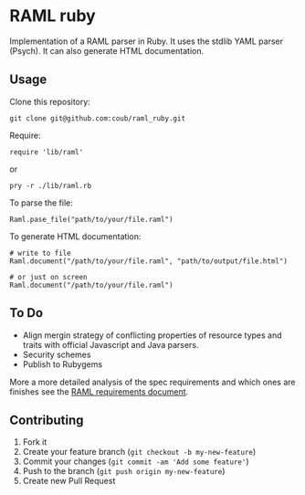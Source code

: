 # RAML ruby

Implementation of a RAML parser in Ruby. It uses the stdlib YAML parser
(Psych). It can also generate HTML documentation.


<!---
## Installation

Add this line to your application's Gemfile:

    gem 'raml-ruby'

And then execute:

    $ bundle

Or install it yourself as:

    $ gem install raml-ruby
-->

## Usage

Clone this repository:

    git clone git@github.com:coub/raml_ruby.git

Require:

    require 'lib/raml'

or

    pry -r ./lib/raml.rb

To parse the file:

    Raml.pase_file("path/to/your/file.raml")

To generate HTML documentation:

    # write to file
    Raml.document("/path/to/your/file.raml", "path/to/output/file.html")

    # or just on screen
    Raml.document("/path/to/your/file.raml")

## To Do

- Align mergin strategy of conflicting properties of resource types and traits with official Javascript and Java parsers.
- Security schemes
- Publish to Rubygems

More a more detailed analysis of the spec requirements and which ones are finishes see the [RAML requirements document](raml_spec_reqs.md).

## Contributing

1. Fork it
2. Create your feature branch (`git checkout -b my-new-feature`)
3. Commit your changes (`git commit -am 'Add some feature'`)
4. Push to the branch (`git push origin my-new-feature`)
5. Create new Pull Request
